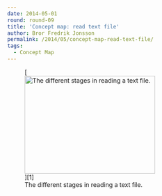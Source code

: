 ```yaml
---
date: 2014-05-01
round: round-09
title: 'Concept map: read text file'
author: Bror Fredrik Jonsson
permalink: /2014/05/concept-map-read-text-file/
tags:
  - Concept Map
---
```

<figure id="attachment_6915" style="width: 300px;" class="wp-caption alignnone">[<img class="size-medium wp-image-6915" alt="The different stages in reading a text file." src="http://teaching.software-carpentry.org/wp-content/uploads/2014/05/concept_map_text_file-300x225.jpg" width="300" height="225" />][1]<figcaption class="wp-caption-text">The different stages in reading a text file.</figcaption></figure>

 [1]: http://teaching.software-carpentry.org/wp-content/uploads/2014/05/concept_map_text_file.jpg
